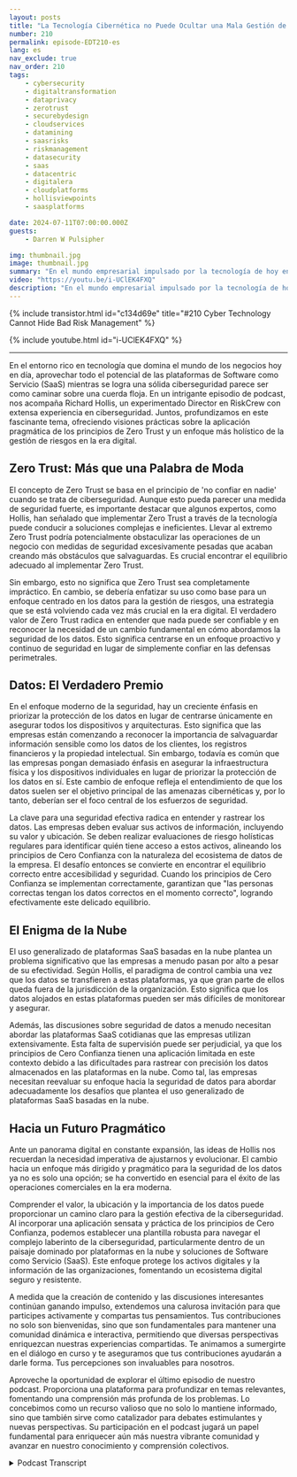 ```yaml
---
layout: posts
title: "La Tecnología Cibernética no Puede Ocultar una Mala Gestión de Riesgos"
number: 210
permalink: episode-EDT210-es
lang: es
nav_exclude: true
nav_order: 210
tags:
    - cybersecurity
    - digitaltransformation
    - dataprivacy
    - zerotrust
    - securebydesign
    - cloudservices
    - datamining
    - saasrisks
    - riskmanagement
    - datasecurity
    - saas
    - datacentric
    - digitalera
    - cloudplatforms
    - hollisviewpoints
    - saasplatforms

date: 2024-07-11T07:00:00.000Z
guests:
    - Darren W Pulsipher

img: thumbnail.jpg
image: thumbnail.jpg
summary: "En el mundo empresarial impulsado por la tecnología de hoy en día, equilibrar el uso de plataformas SaaS y mantener una ciberseguridad robusta es como caminar sobre un cable flojo. En este episodio de podcast, conversamos con Richard Hollis, Director en RiskCrew, sobre la aplicación práctica de los principios de Cero Confianza y un enfoque holístico para la gestión de riesgos en la era digital. Exploramos la importancia de la seguridad centrada en los datos, los desafíos que plantean las plataformas SaaS basadas en la nube, y la necesidad de evolucionar nuestras estrategias de ciberseguridad."
video: "https://youtu.be/i-UClEK4FXQ"
description: "En el mundo empresarial impulsado por la tecnología de hoy en día, equilibrar el uso de plataformas SaaS y mantener una ciberseguridad robusta es como caminar sobre un cable flojo. En este episodio de podcast, conversamos con Richard Hollis, Director en RiskCrew, sobre la aplicación práctica de los principios de Cero Confianza y un enfoque holístico para la gestión de riesgos en la era digital. Exploramos la importancia de la seguridad centrada en los datos, los desafíos que plantean las plataformas SaaS basadas en la nube, y la necesidad de evolucionar nuestras estrategias de ciberseguridad."
---
```


<div>
{% include transistor.html id="c134d69e" title="#210 Cyber Technology Cannot Hide Bad Risk Management" %}

{% include youtube.html id="i-UClEK4FXQ" %}
</div>

---

En el entorno rico en tecnología que domina el mundo de los negocios hoy en día, aprovechar todo el potencial de las plataformas de Software como Servicio (SaaS) mientras se logra una sólida ciberseguridad parece ser como caminar sobre una cuerda floja. En un intrigante episodio de podcast, nos acompaña Richard Hollis, un experimentado Director en RiskCrew con extensa experiencia en ciberseguridad. Juntos, profundizamos en este fascinante tema, ofreciendo visiones prácticas sobre la aplicación pragmática de los principios de Zero Trust y un enfoque más holístico de la gestión de riesgos en la era digital.

## Zero Trust: Más que una Palabra de Moda

El concepto de Zero Trust se basa en el principio de 'no confiar en nadie' cuando se trata de ciberseguridad. Aunque esto pueda parecer una medida de seguridad fuerte, es importante destacar que algunos expertos, como Hollis, han señalado que implementar Zero Trust a través de la tecnología puede conducir a soluciones complejas e ineficientes. Llevar al extremo Zero Trust podría potencialmente obstaculizar las operaciones de un negocio con medidas de seguridad excesivamente pesadas que acaban creando más obstáculos que salvaguardas. Es crucial encontrar el equilibrio adecuado al implementar Zero Trust.

Sin embargo, esto no significa que Zero Trust sea completamente impráctico. En cambio, se debería enfatizar su uso como base para un enfoque centrado en los datos para la gestión de riesgos, una estrategia que se está volviendo cada vez más crucial en la era digital. El verdadero valor de Zero Trust radica en entender que nada puede ser confiable y en reconocer la necesidad de un cambio fundamental en cómo abordamos la seguridad de los datos. Esto significa centrarse en un enfoque proactivo y continuo de seguridad en lugar de simplemente confiar en las defensas perimetrales.

## Datos: El Verdadero Premio

En el enfoque moderno de la seguridad, hay un creciente énfasis en priorizar la protección de los datos en lugar de centrarse únicamente en asegurar todos los dispositivos y arquitecturas. Esto significa que las empresas están comenzando a reconocer la importancia de salvaguardar información sensible como los datos de los clientes, los registros financieros y la propiedad intelectual. Sin embargo, todavía es común que las empresas pongan demasiado énfasis en asegurar la infraestructura física y los dispositivos individuales en lugar de priorizar la protección de los datos en sí. Este cambio de enfoque refleja el entendimiento de que los datos suelen ser el objetivo principal de las amenazas cibernéticas y, por lo tanto, deberían ser el foco central de los esfuerzos de seguridad.

La clave para una seguridad efectiva radica en entender y rastrear los datos. Las empresas deben evaluar sus activos de información, incluyendo su valor y ubicación. Se deben realizar evaluaciones de riesgo holísticas regulares para identificar quién tiene acceso a estos activos, alineando los principios de Cero Confianza con la naturaleza del ecosistema de datos de la empresa. El desafío entonces se convierte en encontrar el equilibrio correcto entre accesibilidad y seguridad. Cuando los principios de Cero Confianza se implementan correctamente, garantizan que "las personas correctas tengan los datos correctos en el momento correcto", logrando efectivamente este delicado equilibrio.

## El Enigma de la Nube

El uso generalizado de plataformas SaaS basadas en la nube plantea un problema significativo que las empresas a menudo pasan por alto a pesar de su efectividad. Según Hollis, el paradigma de control cambia una vez que los datos se transfieren a estas plataformas, ya que gran parte de ellos queda fuera de la jurisdicción de la organización. Esto significa que los datos alojados en estas plataformas pueden ser más difíciles de monitorear y asegurar.

Además, las discusiones sobre seguridad de datos a menudo necesitan abordar las plataformas SaaS cotidianas que las empresas utilizan extensivamente. Esta falta de supervisión puede ser perjudicial, ya que los principios de Cero Confianza tienen una aplicación limitada en este contexto debido a las dificultades para rastrear con precisión los datos almacenados en las plataformas en la nube. Como tal, las empresas necesitan reevaluar su enfoque hacia la seguridad de datos para abordar adecuadamente los desafíos que plantea el uso generalizado de plataformas SaaS basadas en la nube.

## Hacia un Futuro Pragmático

Ante un panorama digital en constante expansión, las ideas de Hollis nos recuerdan la necesidad imperativa de ajustarnos y evolucionar. El cambio hacia un enfoque más dirigido y pragmático para la seguridad de los datos ya no es solo una opción; se ha convertido en esencial para el éxito de las operaciones comerciales en la era moderna.

Comprender el valor, la ubicación y la importancia de los datos puede proporcionar un camino claro para la gestión efectiva de la ciberseguridad. Al incorporar una aplicación sensata y práctica de los principios de Cero Confianza, podemos establecer una plantilla robusta para navegar el complejo laberinto de la ciberseguridad, particularmente dentro de un paisaje dominado por plataformas en la nube y soluciones de Software como Servicio (SaaS). Este enfoque protege los activos digitales y la información de las organizaciones, fomentando un ecosistema digital seguro y resistente.

A medida que la creación de contenido y las discusiones interesantes continúan ganando impulso, extendemos una calurosa invitación para que participes activamente y compartas tus pensamientos. Tus contribuciones no solo son bienvenidas, sino que son fundamentales para mantener una comunidad dinámica e interactiva, permitiendo que diversas perspectivas enriquezcan nuestras experiencias compartidas. Te animamos a sumergirte en el diálogo en curso y te aseguramos que tus contribuciones ayudarán a darle forma. Tus percepciones son invaluables para nosotros.

Aproveche la oportunidad de explorar el último episodio de nuestro podcast. Proporciona una plataforma para profundizar en temas relevantes, fomentando una comprensión más profunda de los problemas. Lo concebimos como un recurso valioso que no solo lo mantiene informado, sino que también sirve como catalizador para debates estimulantes y nuevas perspectivas. Su participación en el podcast jugará un papel fundamental para enriquecer aún más nuestra vibrante comunidad y avanzar en nuestro conocimiento y comprensión colectivos.



<details>
<summary> Podcast Transcript </summary>

<p></p>

</details>
